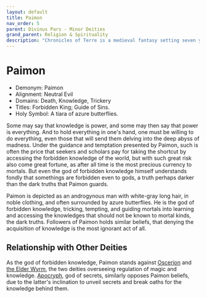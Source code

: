 ```yaml
---
layout: default
title: Paimon
nav_order: 5
parent: Divinus Pars - Minor Deities
grand_parent: Religion & Spirituality
description: "Chronicles of Terre is a medieval fantasy setting seven years in the writing, currently for dungeons & dragons 5th edition."
---
```


# Paimon

- Demonym: Paimon
- Alignment: Neutral Evil
- Domains: Death, Knowledge, Trickery
- Titles: Forbidden King; Guide of Sins.
- Holy Symbol: A tiara of azure butterflies.

Some may say that knowledge is power, and some may then say that power is everything. And to hold everything in one's hand, one must be willing to do everything, even those that will send them delving into the deep abyss of madness. Under the guidance and temptation presented by Paimon, such is often the price that seekers and scholars pay for taking the shortcut by accessing the forbidden knowledge of the world, but with such great risk also come great fortune, as after all time is the most precious currency to mortals. But even the god of forbidden knowledge himself understands fondly that somethings are forbidden even to gods, a truth perhaps darker than the dark truths that Paimon guards.

Paimon is depicted as an androgynous man with white-gray long hair, in noble clothing, and often surrounded by azure butterflies. He is the god of forbidden knowledge, tricking, tempting, and guiding mortals into learning and accessing the knowledges that should not be known to mortal kinds, the dark truths. Followers of Paimon holds similar beliefs, that denying the acquisition of knowledge is the most ignorant act of all.

## Relationship with Other Deities

As the god of forbidden knowledge, Paimon stands against [Oscerion](../maioris/Oscerion) and [the Elder Wyrm](../patronus/ElderWyrm), the two deities overseeing regulation of magic and knowledge. [Apocryph](../maioris/Apocryph), god of secrets, similarly opposes Paimon beliefs, due to the latter's inclination to unveil secrets and break oaths for the knowledge behind them.